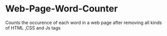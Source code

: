 Web-Page-Word-Counter
=====================

Counts the occurence of each word in a web page after removing all kinds of HTML ,CSS and Js tags